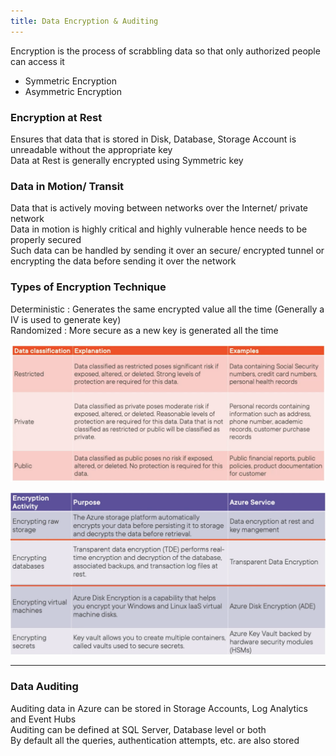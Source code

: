 ```yaml
---
title: Data Encryption & Auditing
---
```


Encryption is the process of scrabbling data so that only authorized people can access it
* Symmetric Encryption
* Asymmetric Encryption

### Encryption at Rest

Ensures that data that is stored in Disk, Database, Storage Account is unreadable without the appropriate key  
Data at Rest is generally encrypted using Symmetric key

### Data in Motion/ Transit

Data that is actively moving between networks over the Internet/ private network  
Data in motion is highly critical and highly vulnerable hence needs to be properly secured  
Such data can be handled by sending it over an secure/ encrypted tunnel or encrypting the data before sending it over the network

### Types of Encryption Technique

Deterministic : Generates the same encrypted value all the time (Generally a IV is used to generate key)  
Randomized : More secure as a new key is generated all the time

![Data Classification|650](../images/data_classification.png)

![Data Encryption|600](../images/data_encryption.png)

---

### Data Auditing

Auditing data in Azure can be stored in Storage Accounts, Log Analytics and Event Hubs  
Auditing can be defined at SQL Server, Database level or both  
By default all the queries, authentication attempts, etc. are also stored